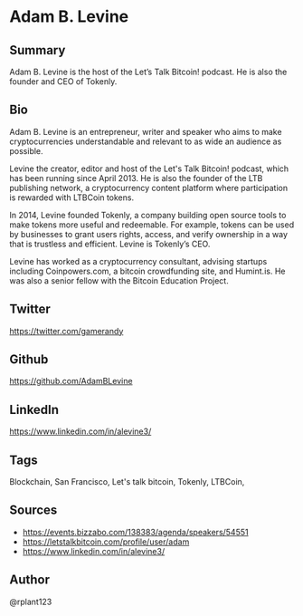 # Adam B. Levine

## Summary
Adam B. Levine is the host of the Let’s Talk Bitcoin! podcast. He is also the founder and CEO of Tokenly.

## Bio
Adam B. Levine is an entrepreneur, writer and speaker who aims to make cryptocurrencies understandable and relevant to as wide an audience as possible. 

Levine the creator, editor and host of the Let's Talk Bitcoin! podcast, which has been running since April 2013. He is also the founder of the LTB publishing network, a cryptocurrency content platform where participation is rewarded with LTBCoin tokens. 

In 2014, Levine founded Tokenly, a company building open source tools to make tokens more useful and redeemable. For example, tokens can be used by businesses to grant users rights, access, and verify ownership in a way that is trustless and efficient. Levine is Tokenly’s CEO. 

Levine has worked as a cryptocurrency consultant, advising startups including Coinpowers.com, a bitcoin crowdfunding site, and Humint.is. He was also a senior fellow with the Bitcoin Education Project. 

## Twitter
https://twitter.com/gamerandy

## Github
https://github.com/AdamBLevine

## LinkedIn
https://www.linkedin.com/in/alevine3/

## Tags
Blockchain, San Francisco, Let's talk bitcoin, Tokenly, LTBCoin,

## Sources
- https://events.bizzabo.com/138383/agenda/speakers/54551
- https://letstalkbitcoin.com/profile/user/adam
- https://www.linkedin.com/in/alevine3/

## Author
@rplant123
